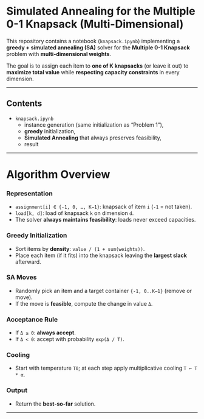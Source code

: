 # Simulated Annealing for the Multiple 0-1 Knapsack (Multi-Dimensional)

This repository contains a notebook (`knapsack.ipynb`) implementing a **greedy + simulated annealing (SA)** solver for the **Multiple 0-1 Knapsack** problem with **multi-dimensional weights**.

The goal is to assign each item to **one of K knapsacks** (or leave it out) to **maximize total value** while **respecting capacity constraints** in every dimension.

---

## Contents

- `knapsack.ipynb` 
  - instance generation (same initialization as “Problem 1”),
  - **greedy** initialization,
  - **Simulated Annealing** that always preserves feasibility,
  - result

---

# Algorithm Overview

### Representation
- `assignment[i] ∈ {-1, 0, …, K−1}`: knapsack of item `i` (`-1` = not taken).
- `load[k, d]`: load of knapsack `k` on dimension `d`.
- The solver **always maintains feasibility**: loads never exceed capacities.

### Greedy Initialization
- Sort items by **density**: `value / (1 + sum(weights))`.
- Place each item (if it fits) into the knapsack leaving the **largest slack** afterward.

### SA Moves
- Randomly pick an item and a target container `{-1, 0..K−1}` (remove or move).
- If the move is **feasible**, compute the change in value `Δ`.

### Acceptance Rule
- If `Δ ≥ 0`: **always accept**.
- If `Δ < 0`: accept with probability `exp(Δ / T)`.

### Cooling
- Start with temperature `T0`; at each step apply multiplicative cooling `T ← T * α`.

### Output
- Return the **best-so-far** solution.

---



